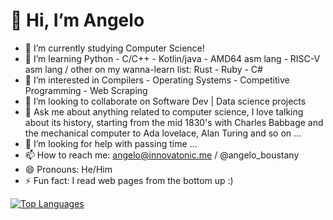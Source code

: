 # 👋 Hi, I’m Angelo

- 🔭 I’m currently studying Computer Science!
- 🌱 I’m learning Python - C/C++ - Kotlin/java - AMD64 asm lang - RISC-V asm lang / other on my wanna-learn list: Rust - Ruby - C#
- 👀 I’m interested in Compilers - Operating Systems - Competitive Programming - Web Scraping
- 👯 I’m looking to collaborate on Software Dev | Data science projects
- 💬 Ask me about anything related to computer science, I love talking about its history, starting from the mid 1830's with Charles Babbage and the mechanical computer to Ada lovelace, Alan Turing and so on ...
- 🤔 I’m looking for help with passing time ...
- 📫 How to reach me: angelo@innovatonic.me / @angelo_boustany
- 😄 Pronouns: He/Him
- ⚡ Fun fact: I read web pages from the bottom up :)

<a href="https://github.com/angeloboustany" align="left"><img src="https://github-readme-stats.vercel.app/api/top-langs/?username=angeloboustany&langs_count=10&title_color=fe428e&text_color=ffffff&icon_color=0891b2&bg_color=141321&hide_border=true&locale=en&custom_title=Top%20%Languages" alt="Top Languages" /></a>
